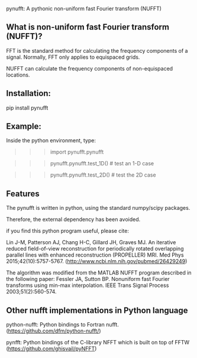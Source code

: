 pynufft: A pythonic non-uniform fast Fourier transform (NUFFT)

## What is non-uniform fast Fourier transform (NUFFT)?

FFT is the standard method for calculating the frequency components of a signal. Normally, FFT only applies to equispaced grids. 

NUFFT can calculate the frequency components of non-equispaced locations.

## Installation:
pip install pynufft


## Example:

Inside the python environment, type:

>>>import pynufft.pynufft

>>>pynufft.pynufft.test_1D() # test an 1-D case

>>>pynufft.pynufft.test_2D() # test the 2D case


## Features

The pynufft is written in python, using the standard numpy/scipy packages. 

Therefore, the external dependency has been avoided. 

if you find this python program useful, please cite:

Lin J-M, Patterson AJ, Chang H-C, Gillard JH, Graves MJ. An iterative reduced field-of-view reconstruction for periodically rotated overlapping parallel lines with enhanced reconstruction (PROPELLER) MRI. Med Phys 2015;42(10):5757-5767.
(http://www.ncbi.nlm.nih.gov/pubmed/26429249)

The algorithm was modified from the MATLAB NUFFT program described in the following paper:
Fessler JA, Sutton BP. Nonuniform fast Fourier transforms using min-max interpolation. IEEE Trans Signal Process 2003;51(2):560-574.

## Other nufft implementations in Python language

python-nufft: Python bindings to Fortran nufft. (https://github.com/dfm/python-nufft/)

pynfft: Python bindings of the C-library NFFT which is built on top of FFTW (https://github.com/ghisvail/pyNFFT)


